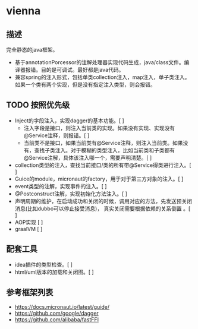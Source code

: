 # vienna
## 描述 
  完全静态的java框架。
* 基于annotationPorcessor的注解处理器实现代码生成，java/class文件。编译器报错。目的是可调试。最好都是java代码。
* 兼容spring的注入形式，包括单类collection注入，map注入，单子类注入。如果一个类有两个实现，但是没有指定注入类型，则会报错。

## TODO 按照优先级
* Inject的字段注入，实现dagger的基本功能。[ ]
  * 注入字段是接口，则注入当前类的实现。如果没有实现、实现没有@Service注释，则报错。[ ]
  * 当前类不是接口，如果当前类有@Service注释，则注入当前类。如果没有，查找子类注入。对于模糊的类型注入，比如当前类和子类都有@Service注解，具体该注入哪一个，需要声明清楚。[ ]
* collection类型的注入，查找当前接口/类的所有带@Service得类进行注入。[ ]
* Guice的module，micronaut的factory，用于对于第三方对象的注入。[ ]
* event类型的注解，实现事件的注入。[ ]
* @Postconstruct注解，实现初始化方法注入。[ ]
* 声明周期的维护，在启动成功和关闭的时候，调用对应的方法，先发送预关闭消息(比如dubbo可以停止接受消息)， 真实关闭需要根据依赖的关系倒置 。[ ]
* AOP实现 [ ]
* graalVM  [ ]

## 配套工具
* idea插件的类型检查。[ ]
* html/uml版本的加载和关闭图。[ ]

## 参考框架列表
* https://docs.micronaut.io/latest/guide/
* https://github.com/google/dagger
* https://github.com/alibaba/fastFFI